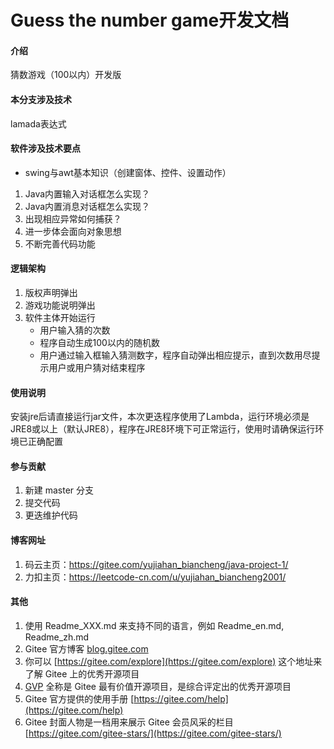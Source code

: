 # Guess the number game开发文档

#### 介绍

猜数游戏（100以内）开发版
#### 本分支涉及技术
lamada表达式
#### 软件涉及技术要点

+ swing与awt基本知识（创建窗体、控件、设置动作）

1. Java内置输入对话框怎么实现？
2. Java内置消息对话框怎么实现？
3. 出现相应异常如何捕获？
4. 进一步体会面向对象思想
5. 不断完善代码功能

#### 逻辑架构

1. 版权声明弹出
2. 游戏功能说明弹出
3. 软件主体开始运行
   + 用户输入猜的次数
   + 程序自动生成100以内的随机数
   + 用户通过输入框输入猜测数字，程序自动弹出相应提示，直到次数用尽提示用户或用户猜对结束程序

#### 使用说明

安装jre后请直接运行jar文件，本次更迭程序使用了Lambda，运行环境必须是JRE8或以上（默认JRE8），程序在JRE8环境下可正常运行，使用时请确保运行环境已正确配置

#### 参与贡献

1. 新建 master 分支
2. 提交代码
3. 更迭维护代码

#### 博客网址

1. 码云主页：https://gitee.com/yujiahan_biancheng/java-project-1/ 
2. 力扣主页：https://leetcode-cn.com/u/yujiahan_biancheng2001/

#### 其他

1. 使用 Readme\_XXX.md 来支持不同的语言，例如 Readme\_en.md, Readme\_zh.md
2. Gitee 官方博客 [blog.gitee.com](https://blog.gitee.com)
3. 你可以 [https://gitee.com/explore](https://gitee.com/explore) 这个地址来了解 Gitee 上的优秀开源项目
4. [GVP](https://gitee.com/gvp) 全称是 Gitee 最有价值开源项目，是综合评定出的优秀开源项目
5. Gitee 官方提供的使用手册 [https://gitee.com/help](https://gitee.com/help)
6. Gitee 封面人物是一档用来展示 Gitee 会员风采的栏目 [https://gitee.com/gitee-stars/](https://gitee.com/gitee-stars/)

